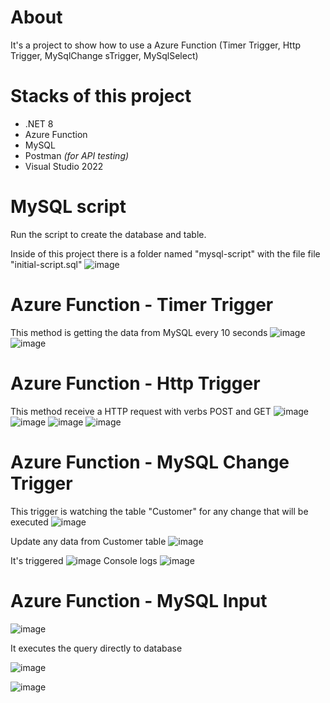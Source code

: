 # About
It's a project to show how to use a Azure Function (Timer Trigger, Http Trigger, MySqlChange sTrigger, MySqlSelect)

# Stacks of this project
- .NET 8
- Azure Function
- MySQL
- Postman _(for API testing)_
- Visual Studio 2022

# MySQL script
Run the script to create the database and table. 

Inside of this project there is a folder named "mysql-script" with the file file "initial-script.sql"
![image](https://github.com/user-attachments/assets/db242f41-58eb-49aa-ac5c-4c66904b8b0a)

# Azure Function - Timer Trigger
This method is getting the data from MySQL every 10 seconds
![image](https://github.com/user-attachments/assets/fd0ced04-031b-4478-8fa6-dbdc995db878)
![image](https://github.com/user-attachments/assets/38c41208-2519-48ff-a810-80e5d896960a)

# Azure Function - Http Trigger
This method receive a HTTP request with verbs POST and GET
![image](https://github.com/user-attachments/assets/b942d2d7-f259-40ef-af00-75a8a7e9bc79)
![image](https://github.com/user-attachments/assets/de363af9-cde1-4c5c-8bfc-e86bed7b055f)
![image](https://github.com/user-attachments/assets/5ae86078-d547-4c5a-879a-0c6952b159d9)
![image](https://github.com/user-attachments/assets/d1a7a9f1-faa7-433a-ba4f-8753f15729ca)

# Azure Function - MySQL Change Trigger
This trigger is watching the table "Customer" for any change that will be executed
![image](https://github.com/user-attachments/assets/1f244cdb-3b3a-48f8-93f9-8a141c38c69c)

Update any data from Customer table
![image](https://github.com/user-attachments/assets/0c671af9-54fe-46f5-bedd-775b85ba0ca5)

It's triggered
![image](https://github.com/user-attachments/assets/4b111d71-ba95-482d-83ec-d2b8a8aa9fb8)
Console logs
![image](https://github.com/user-attachments/assets/ea641837-c09b-4146-b4b7-fb584babae7b)

# Azure Function - MySQL Input
![image](https://github.com/user-attachments/assets/050c0fb2-7485-4bc4-bd58-d2179dcdefb2)

It executes the query directly to database

![image](https://github.com/user-attachments/assets/4c1c3b3d-7b99-4cb0-aa76-ad205f0420ca)

![image](https://github.com/user-attachments/assets/a8a8344f-972d-4eac-96fc-04a047677bd9)
